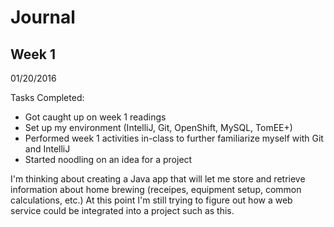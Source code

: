 # Journal


## Week 1

01/20/2016

Tasks Completed:

- Got caught up on week 1 readings
- Set up my environment (IntelliJ, Git, OpenShift, MySQL, TomEE+)
- Performed week 1 activities in-class to further familiarize myself with Git and IntelliJ
- Started noodling on an idea for a project

I'm thinking about creating a Java app that will let me store and retrieve information about home brewing (receipes, equipment setup, common calculations, etc.)  At this point I'm still trying to figure out how a web service could be integrated into a project such as this.



